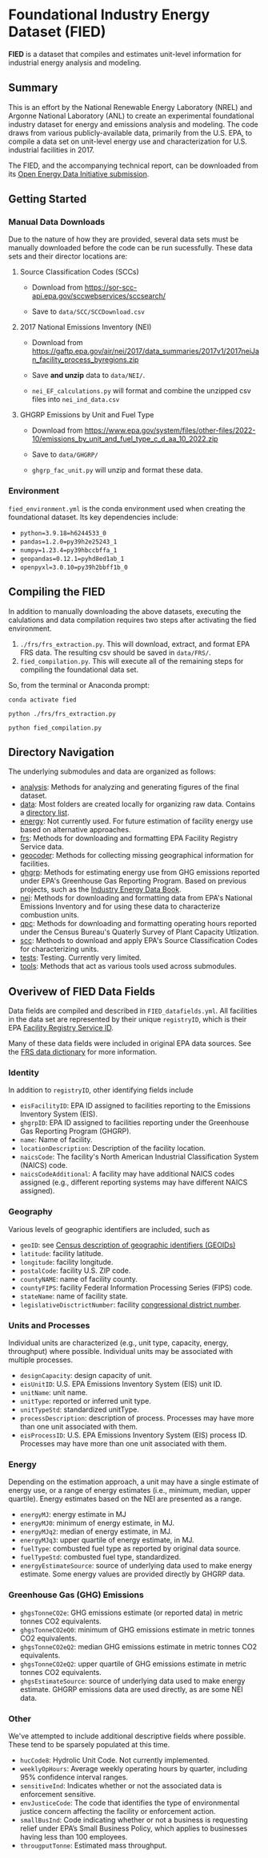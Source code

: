 # Foundational Industry Energy Dataset (FIED)

**FIED** is a dataset that compiles and estimates unit-level information for
industrial energy analysis and modeling.

## Summary

This is an effort by the National Renewable Energy Laboratory (NREL) and Argonne National Laboratory (ANL) to create an experimental foundational industry dataset for energy and emissions analysis and modeling. The code draws from various publicly-available data, primarily from the U.S. EPA, to compile a data set on unit-level energy use and characterization for U.S. industrial facilities in 2017.

The FIED, and the accompanying technical report, can be downloaded from its [Open Energy Data Initiative submission](https://doi.org/10.25984/2437657).

## Getting Started

### Manual Data Downloads

Due to the nature of how they are provided, several data sets must be manually downloaded before the code can be run sucessfully. These data sets and their director locations are:

1. Source Classification Codes (SCCs)

    * Download from <https://sor-scc-api.epa.gov/sccwebservices/sccsearch/>

    * Save to `data/SCC/SCCDownload.csv`

2. 2017 National Emissions Inventory (NEI)

    * Download from <https://gaftp.epa.gov/air/nei/2017/data_summaries/2017v1/2017neiJan_facility_process_byregions.zip>

    * Save **and unzip** data to `data/NEI/`.

    * `nei_EF_calculations.py` will format and combine the unzipped csv files into `nei_ind_data.csv`
  
3. GHGRP Emissions by Unit and Fuel Type

    * Download from <https://www.epa.gov/system/files/other-files/2022-10/emissions_by_unit_and_fuel_type_c_d_aa_10_2022.zip>

    * Save to `data/GHGRP/`

    * `ghgrp_fac_unit.py` will unzip and format these data.

### Environment

`fied_environment.yml` is the conda environment used when creating the foundational dataset. Its key dependencies include:

* `python=3.9.18=h6244533_0`
* `pandas=1.2.0=py39h2e25243_1`
* `numpy=1.23.4=py39hbccbffa_1`
* `geopandas=0.12.1=pyhd8ed1ab_1`
* `openpyxl=3.0.10=py39h2bbff1b_0`

## Compiling the FIED

In addition to manually downloading the above datasets, executing the calulations and data compilation requires two steps after activating the fied environment.

1. `./frs/frs_extraction.py`. This will download, extract, and format EPA FRS data. The resulting csv should be saved in `data/FRS/`.
2. `fied_compilation.py`. This will execute all of the remaining steps for compiling the foundational data set.

So, from the terminal or Anaconda prompt:

```text
conda activate fied

python ./frs/frs_extraction.py

python fied_compilation.py
```

## Directory Navigation

The underlying submodules and data are organized as follows:

* [analysis](/analysis/): Methods for analyzing and generating figures of the final dataset.
* [data](/data/): Most folders are created locally for organizing raw data. Contains a [directory list](/data/dir_structure.md).
* [energy](/energy/): Not currently used. For future estimation of facility energy use based on alternative approaches. 
* [frs](/frs): Methods for downloading and formatting EPA Facility Registry Service data.
* [geocoder](/geocoder/): Methods for collecting missing geographical information for facilities.
* [ghgrp](/ghgrp/): Methods for estimating energy use from GHG emissions reported under EPA's Greenhouse Gas Reporting Program. Based on previous projects, such as the [Industry Energy Data Book](https://github.com/NREL/Industry-energy-data-book).
* [nei](/nei/): Methods for downloading and formatting data from EPA's National Emissions Inventory and for using these data to characterize combustion units.
* [qpc](/qpc/): Methods for downloading and formatting operating hours reported under the Census Bureau's Quaterly Survey of Plant Capacity Utlization.
* [scc](/scc/):  Methods to download and apply EPA's Source Classification Codes for characterizing units.
* [tests](/tests/): Testing. Currently very limited.
* [tools](/tools/): Methods that act as various tools used across submodules.

## Overivew of FIED Data Fields

Data fields are compiled and described in `FIED_datafields.yml`. All facilities in the data set are represented by their unique `registryID`, which is their EPA [Facility Registry Service ID](https://www.epa.gov/frs/frs-physical-data-model).

Many of these data fields were included in original EPA data sources. See the [FRS data dictionary](https://www.epa.gov/frs/frs-data-dictionary) for more information.

### Identity

In addition to `registryID`, other identifying fields include

* `eisFacilityID`: EPA ID assigned to facilities reporting to the Emissions Inventory System (EIS).
* `ghgrpID`: EPA ID assigned to facilities reporting under the Greenhouse Gas Reporting Program (GHGRP).
* `name`: Name of facility.
* `locationDescription`: Description of the facility location.
* `naicsCode`: The facility's North American Industrial Classification System (NAICS) code.
* `naicsCodeAdditional`: A facility may have additional NAICS codes assigned (e.g., different reporting systems may have different NAICS assigned).

### Geography

Various levels of geographic identifiers are included, such as

* `geoID`: see [Census description of geographic identifiers (GEOIDs)](https://www.census.gov/programs-surveys/geography/guidance/geo-identifiers.html)
* `latitude`: facility latitude.
* `longitude`: facility longitude.
* `postalCode`: facility U.S. ZIP code.
* `countyNAME`: name of facility county.
* `countyFIPS`: facility Federal Information Processing Series (FIPS) code.
* `stateName`: name of facility state.
* `legislativeDisctrictNumber`: facility [congressional district number](https://www.census.gov/programs-surveys/geography/guidance/geo-areas/congressional-dist.html).

### Units and Processes

Individual units are characterized (e.g., unit type, capacity, energy, throughput) where possible. Individual units may be associated with multiple processes.

* `designCapacity`: design capacity of unit.
* `eisUnitID`: U.S. EPA Emissions Inventory System (EIS) unit ID.
* `unitName`: unit name.
* `unitType`: reported or inferred unit type.
* `unitTypeStd`: standardized unitType.
* `processDescription`: description of process. Processes may have more than one unit associated with them.
* `eisProcessID`: U.S. EPA Emissions Inventory System (EIS) process ID. Processes may have more than one unit associated with them.

### Energy

Depending on the estimation approach, a unit may have a single estimate of energy use, or a range of energy estimates (i.e., minimum, median, upper quartile). Energy estimates based on the NEI are presented as a range.

* `energyMJ`: energy estimate in MJ
* `energyMJ0`: minimum of energy estimate, in MJ.
* `energyMJq2`: median of energy estimate, in MJ.
* `energyMJq3`: upper quartile of energy estimate, in MJ.
* `fuelType`: combusted fuel type as reported by original data source.
* `fuelTypeStd`: combusted fuel type, standardized.
* `energyEstimateSource`: source of underlying data used to make energy estimate. Some energy values are provided directly by GHGRP data.

### Greenhouse Gas (GHG) Emissions

* `ghgsTonneCO2e`: GHG emissions estimate (or reported data) in metric tonnes CO2 equivalents.
* `ghgsTonneCO2eQ0`: minimum of GHG emissions estimate in metric tonnes CO2 equivalents.
* `ghgsTonneCO2eQ2`: median  GHG emissions estimate in metric tonnes CO2 equivalents.
* `ghgsTonneCO2eQ2`: upper quartile of GHG emissions estimate in metric tonnes CO2 equivalents.
* `ghgsEstimateSource`: source of underlying data used to make energy estimate. GHGRP emissions data are used directly, as are some NEI data.

### Other

We've attempted to include additional descriptive fields where possible. These tend to be sparsely populated at this time.

* `hucCode8`: Hydrolic Unit Code. Not currently implemented.
* `weeklyOpHours`: Average weekly operating hours by quarter, including 95% confidence interval ranges.
* `sensitiveInd`: Indicates whether or not the associated data is enforcement sensitive.
* `envJusticeCode`: The code that identifies the type of environmental justice concern affecting the facility or enforcement action.
* `smallBusInd`: Code indicating whether or not a business is requesting relief under EPA’s Small Business Policy, which applies to businesses having less than 100 employees.
* `througputTonne`: Estimated mass throughput.
